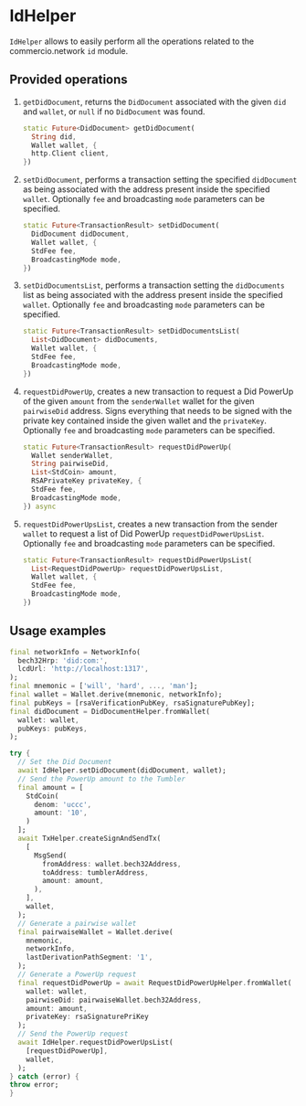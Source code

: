# IdHelper

`IdHelper` allows to easily perform all the operations related to the commercio.network `id` module.

## Provided operations

1. `getDidDocument`, returns the `DidDocument` associated with the given `did` and `wallet`, or `null` if no `DidDocument` was found.

    ```dart
    static Future<DidDocument> getDidDocument(
      String did,
      Wallet wallet, {
      http.Client client,
    })
    ```

2. `setDidDocument`, performs a transaction setting the specified `didDocument` as being associated with the address present inside the specified `wallet`. Optionally `fee` and broadcasting `mode` parameters can be specified.

    ```dart
    static Future<TransactionResult> setDidDocument(
      DidDocument didDocument,
      Wallet wallet, {
      StdFee fee,
      BroadcastingMode mode,
    })
    ```

3. `setDidDocumentsList`, performs a transaction setting the `didDocuments` list as being associated with the address present inside the specified `wallet`. Optionally `fee` and broadcasting `mode` parameters can be specified.

    ```dart
    static Future<TransactionResult> setDidDocumentsList(
      List<DidDocument> didDocuments,
      Wallet wallet, {
      StdFee fee,
      BroadcastingMode mode,
    })
    ```

4. `requestDidPowerUp`, creates a new transaction to request a Did PowerUp of the given `amount` from the `senderWallet` wallet for the given `pairwiseDid` address. Signs everything that needs to be signed with the private key contained inside the given wallet and the `privateKey`. Optionally `fee` and broadcasting `mode` parameters can be specified.

    ```dart
    static Future<TransactionResult> requestDidPowerUp(
      Wallet senderWallet,
      String pairwiseDid,
      List<StdCoin> amount,
      RSAPrivateKey privateKey, {
      StdFee fee,
      BroadcastingMode mode,
    }) async
    ```

5. `requestDidPowerUpsList`, creates a new transaction from the sender `wallet` to request a list of Did PowerUp `requestDidPowerUpsList`. Optionally `fee` and broadcasting `mode` parameters can be specified.

    ```dart
    static Future<TransactionResult> requestDidPowerUpsList(
      List<RequestDidPowerUp> requestDidPowerUpsList,
      Wallet wallet, {
      StdFee fee,
      BroadcastingMode mode,
    })
    ```

## Usage examples

```dart
final networkInfo = NetworkInfo(
  bech32Hrp: 'did:com:',
  lcdUrl: 'http://localhost:1317',
);
final mnemonic = ['will', 'hard', ..., 'man'];
final wallet = Wallet.derive(mnemonic, networkInfo);
final pubKeys = [rsaVerificationPubKey, rsaSignaturePubKey];
final didDocument = DidDocumentHelper.fromWallet(
  wallet: wallet,
  pubKeys: pubKeys,
);

try {
  // Set the Did Document
  await IdHelper.setDidDocument(didDocument, wallet);
  // Send the PowerUp amount to the Tumbler
  final amount = [
    StdCoin(
      denom: 'uccc',
      amount: '10',
    )
  ];
  await TxHelper.createSignAndSendTx(
    [
      MsgSend(
        fromAddress: wallet.bech32Address,
        toAddress: tumblerAddress,
        amount: amount,
      ),
    ],
    wallet,
  );
  // Generate a pairwise wallet
  final pairwaiseWallet = Wallet.derive(
    mnemonic,
    networkInfo,
    lastDerivationPathSegment: '1',
  );
  // Generate a PowerUp request
  final requestDidPowerUp = await RequestDidPowerUpHelper.fromWallet(
    wallet: wallet,
    pairwiseDid: pairwaiseWallet.bech32Address,
    amount: amount,
    privateKey: rsaSignaturePriKey
  );
  // Send the PowerUp request
  await IdHelper.requestDidPowerUpsList(
    [requestDidPowerUp],
    wallet,
  );
} catch (error) {
throw error;
}
```
